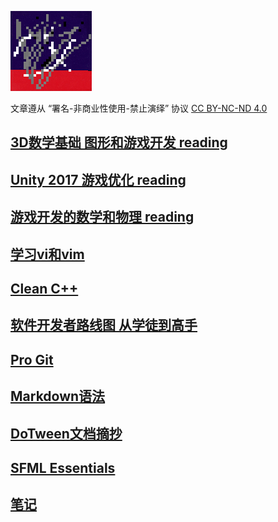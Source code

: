 ![lambda](./images/lambda.png)

文章遵从 “署名-非商业性使用-禁止演绎” 协议
[CC BY-NC-ND 4.0](https://creativecommons.org/licenses/by-nc-nd/4.0/deed.zh)


## [3D数学基础 图形和游戏开发 reading](./notes/mathPrimer.md)

## [Unity 2017 游戏优化 reading](./notes/unityOptimization.md)

## [游戏开发的数学和物理 reading](./notes/kiyoshi_kato.md)

## [学习vi和vim](./notes/vim.md)

## [Clean C++](./notes/cleancpp.md)

## [软件开发者路线图 从学徒到高手](./notes/apprentPatterns.md)

## [Pro Git](./notes/progit.md)

## [Markdown语法](./notes/markdown.md)

## [DoTween文档摘抄](./notes/dotween.md)

## [SFML Essentials](./notes/sfmlEssentials.md)

## [笔记](./notes/note.md)